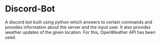 # Discord-Bot
A discord bot built using python which answers to certain commands and provides information about the server and the input user.
It also provides weather updates of the given location. For this, OpenWeather API has been used.
